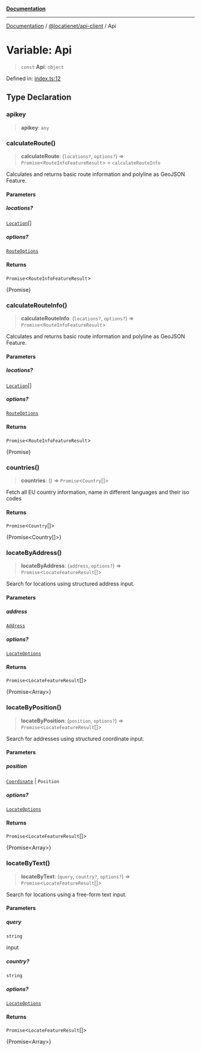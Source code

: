 [**Documentation**](../../../README.md)

***

[Documentation](../../../packages.md) / [@locatienet/api-client](../README.md) / Api

# Variable: Api

> `const` **Api**: `object`

Defined in: [index.ts:12](https://github.com/locatienetbv/Locatienet-js/blob/cc7659c999a1f81798796e59b56febfa80f02dcd/packages/api-client/src/index.ts#L12)

## Type Declaration

### apikey

> **apikey**: `any`

### calculateRoute()

> **calculateRoute**: (`locations?`, `options?`) => `Promise`\<`RouteInfoFeatureResult`\> = `calculateRouteInfo`

Calculates and returns basic route information and polyline as GeoJSON Feature.

#### Parameters

##### locations?

[`Location`](../type-aliases/Location.md)[]

##### options?

[`RouteOptions`](../type-aliases/RouteOptions.md)

#### Returns

`Promise`\<`RouteInfoFeatureResult`\>

{Promise<RouteInfoFeatureResult>}

### calculateRouteInfo()

> **calculateRouteInfo**: (`locations?`, `options?`) => `Promise`\<`RouteInfoFeatureResult`\>

Calculates and returns basic route information and polyline as GeoJSON Feature.

#### Parameters

##### locations?

[`Location`](../type-aliases/Location.md)[]

##### options?

[`RouteOptions`](../type-aliases/RouteOptions.md)

#### Returns

`Promise`\<`RouteInfoFeatureResult`\>

{Promise<RouteInfoFeatureResult>}

### countries()

> **countries**: () => `Promise`\<`Country`[]\>

Fetch all EU country information, name in different languages and their iso codes

#### Returns

`Promise`\<`Country`[]\>

{Promise<Country[]>}

### locateByAddress()

> **locateByAddress**: (`address`, `options?`) => `Promise`\<`LocateFeatureResult`[]\>

Search for locations using structured address input.

#### Parameters

##### address

[`Address`](../type-aliases/Address.md)

##### options?

[`LocateOptions`](../type-aliases/LocateOptions.md)

#### Returns

`Promise`\<`LocateFeatureResult`[]\>

{Promise<Array<LocateFeatureResult>>}

### locateByPosition()

> **locateByPosition**: (`position`, `options?`) => `Promise`\<`LocateFeatureResult`[]\>

Search for addresses using structured coordinate input.

#### Parameters

##### position

[`Coordinate`](../type-aliases/Coordinate.md) | `Position`

##### options?

[`LocateOptions`](../type-aliases/LocateOptions.md)

#### Returns

`Promise`\<`LocateFeatureResult`[]\>

{Promise<Array<LocateFeatureResult>>}

### locateByText()

> **locateByText**: (`query`, `country?`, `options?`) => `Promise`\<`LocateFeatureResult`[]\>

Search for locations using a free-form text input.

#### Parameters

##### query

`string`

input

##### country?

`string`

##### options?

[`LocateOptions`](../type-aliases/LocateOptions.md)

#### Returns

`Promise`\<`LocateFeatureResult`[]\>

{Promise<Array<LocateFeatureResult>>}
